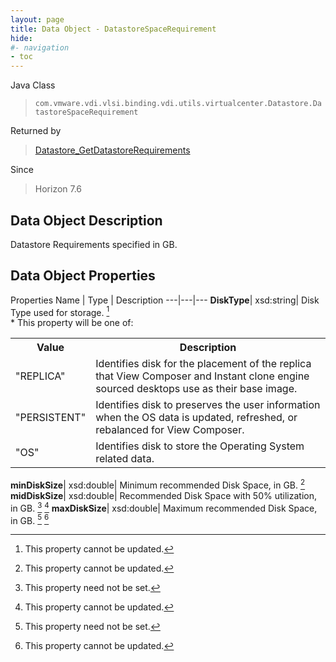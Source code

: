```yaml
---
layout: page
title: Data Object - DatastoreSpaceRequirement
hide:
#- navigation
- toc
---
```






Java Class
> `com.vmware.vdi.vlsi.binding.vdi.utils.virtualcenter.Datastore.DatastoreSpaceRequirement`

Returned by
> [Datastore_GetDatastoreRequirements](vdi.utils.virtualcenter.Datastore.md#getDatastoreRequirements)

Since
> Horizon 7.6


## Data Object Description

Datastore Requirements specified in GB.

## Data Object Properties
Properties
Name |  Type |  Description
---|---|---
**DiskType**|  xsd:string|  Disk Type used for storage. [^2] <br>* This property will be one of:<br><table><tr><th>Value</th><th>Description</th></tr><tr><td>"REPLICA"</td><td>Identifies disk for the placement of the replica that View Composer and Instant clone engine sourced desktops use as their base image.</td></tr><tr><td>"PERSISTENT"</td><td>Identifies disk to preserves the user information when the OS data is updated, refreshed, or rebalanced for View Composer.</td></tr><tr><td>"OS"</td><td>Identifies disk to store the Operating System related data.</td></tr></table>
**minDiskSize**|  xsd:double|  Minimum recommended Disk Space, in GB. [^2]
**midDiskSize**|  xsd:double|  Recommended Disk Space with 50% utilization, in GB. [^1] [^2]
**maxDiskSize**|  xsd:double|  Maximum recommended Disk Space, in GB. [^1] [^2]
 


 


[^1]: This property need not be set.
[^2]: This property cannot be updated.